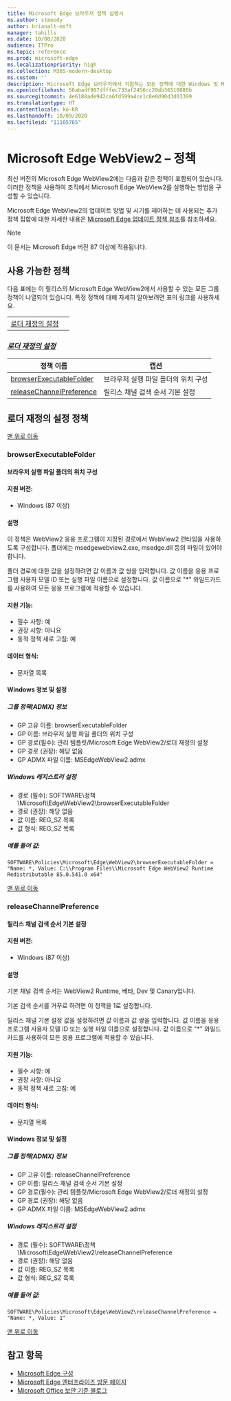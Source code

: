 ```yaml
---
title: Microsoft Edge 브라우저 정책 설명서
ms.author: stmoody
author: brianalt-msft
manager: tahills
ms.date: 10/08/2020
audience: ITPro
ms.topic: reference
ms.prod: microsoft-edge
ms.localizationpriority: high
ms.collection: M365-modern-desktop
ms.custom: ''
description: Microsoft Edge 브라우저에서 지원하는 모든 정책에 대한 Windows 및 Mac 설명서
ms.openlocfilehash: 56abadf907dfffec733af2456cc20db36510880b
ms.sourcegitcommit: 4e6188ade942ca6fd599a4ce1c8e0d90d3d03399
ms.translationtype: HT
ms.contentlocale: ko-KR
ms.lasthandoff: 10/09/2020
ms.locfileid: "11105765"
---
```

# Microsoft Edge WebView2 – 정책

최신 버전의 Microsoft Edge WebView2에는 다음과 같은 정책이 포함되어 있습니다. 이러한 정책을 사용하여 조직에서 Microsoft Edge WebView2를 실행하는 방법을 구성할 수 있습니다.

Microsoft Edge WebView2의 업데이트 방법 및 시기를 제어하는 데 사용되는 추가 정책 집합에 대한 자세한 내용은 [Microsoft Edge 업데이트 정책 참조](microsoft-edge-update-policies.md)를 참조하세요.

> [!NOTE]
> 이 문서는 Microsoft Edge 버전 87 이상에 적용됩니다.

## 사용 가능한 정책
다음 표에는 이 릴리스의 Microsoft Edge WebView2에서 사용할 수 있는 모든 그룹 정책이 나열되어 있습니다. 특정 정책에 대해 자세히 알아보려면 표의 링크를 사용하세요.

|||
|-|-|
|[로더 재정의 설정](#loader-override-settings)|

### [*로더 재정의 설정*](#loader-override-settings-policies)
|정책 이름|캡션|
|-|-|
|[browserExecutableFolder](#browserexecutablefolder)|브라우저 실행 파일 폴더의 위치 구성|
|[releaseChannelPreference](#releasechannelpreference)|릴리스 채널 검색 순서 기본 설정|




  ## 로더 재정의 설정 정책

  [맨 위로 이동](#microsoft-edge-webview2---policies)

  ### browserExecutableFolder
  #### 브라우저 실행 파일 폴더의 위치 구성
  
  
  #### 지원 버전:
  - Windows (87 이상)

  #### 설명
  이 정책은 WebView2 응용 프로그램이 지정된 경로에서 WebView2 런타임을 사용하도록 구성합니다. 폴더에는 msedgewebview2.exe, msedge.dll 등의 파일이 있어야 합니다.

폴더 경로에 대한 값을 설정하려면 값 이름과 값 쌍을 입력합니다. 값 이름을 응용 프로그램 사용자 모델 ID 또는 실행 파일 이름으로 설정합니다. 값 이름으로 "*" 와일드카드를 사용하여 모든 응용 프로그램에 적용할 수 있습니다.

  #### 지원 기능:
  - 필수 사항: 예
  - 권장 사항: 아니요
  - 동적 정책 새로 고침: 예

  #### 데이터 형식:
  - 문자열 목록

  #### Windows 정보 및 설정
  ##### 그룹 정책(ADMX) 정보
  - GP 고유 이름: browserExecutableFolder
  - GP 이름: 브라우저 실행 파일 폴더의 위치 구성
  - GP 경로(필수): 관리 템플릿/Microsoft Edge WebView2/로더 재정의 설정
  - GP 경로 (권장): 해당 없음
  - GP ADMX 파일 이름: MSEdgeWebView2.admx
  ##### Windows 레지스트리 설정
  - 경로 (필수): SOFTWARE\정책\Microsoft\Edge\WebView2\browserExecutableFolder
  - 경로 (권장): 해당 없음
  - 값 이름: REG_SZ 목록
  - 값 형식: REG_SZ 목록
  ##### 예를 들어 값:
```
SOFTWARE\Policies\Microsoft\Edge\WebView2\browserExecutableFolder = "Name: *, Value: C:\\Program Files\\Microsoft Edge WebView2 Runtime Redistributable 85.0.541.0 x64"

```


  

  [맨 위로 이동](#microsoft-edge-webview2---policies)

  ### releaseChannelPreference
  #### 릴리스 채널 검색 순서 기본 설정
  
  
  #### 지원 버전:
  - Windows (87 이상)

  #### 설명
  기본 채널 검색 순서는 WebView2 Runtime, 베타, Dev 및 Canary입니다.

기본 검색 순서를 거꾸로 하려면 이 정책을 1로 설정합니다.

릴리스 채널 기본 설정 값을 설정하려면 값 이름과 값 쌍을 입력합니다. 값 이름을 응용 프로그램 사용자 모델 ID 또는 실행 파일 이름으로 설정합니다. 값 이름으로 "*" 와일드카드를 사용하여 모든 응용 프로그램에 적용할 수 있습니다.

  #### 지원 기능:
  - 필수 사항: 예
  - 권장 사항: 아니요
  - 동적 정책 새로 고침: 예

  #### 데이터 형식:
  - 문자열 목록

  #### Windows 정보 및 설정
  ##### 그룹 정책(ADMX) 정보
  - GP 고유 이름: releaseChannelPreference
  - GP 이름: 릴리스 채널 검색 순서 기본 설정
  - GP 경로(필수): 관리 템플릿/Microsoft Edge WebView2/로더 재정의 설정
  - GP 경로 (권장): 해당 없음
  - GP ADMX 파일 이름: MSEdgeWebView2.admx
  ##### Windows 레지스트리 설정
  - 경로 (필수): SOFTWARE\정책\Microsoft\Edge\WebView2\releaseChannelPreference
  - 경로 (권장): 해당 없음
  - 값 이름: REG_SZ 목록
  - 값 형식: REG_SZ 목록
  ##### 예를 들어 값:
```
SOFTWARE\Policies\Microsoft\Edge\WebView2\releaseChannelPreference = "Name: *, Value: 1"

```


  

  [맨 위로 이동](#microsoft-edge-webview2---policies)


## 참고 항목
- [Microsoft Edge 구성](configure-microsoft-edge.md)
- [Microsoft Edge 엔터프라이즈 방문 페이지](https://aka.ms/EdgeEnterprise)
- [Microsoft Office 보안 기준 블로그](https://techcommunity.microsoft.com/t5/microsoft-security-baselines/bg-p/Microsoft-Security-Baselines)
